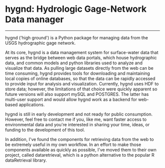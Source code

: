 # hygnd: Hydrologic Gage-Network Data manager
--------------------------------------------

hygnd ('high ground') is a Python package for managing data from the USGS hydrographic gage network.

At its core, hygnd is a data management system for surface-water data that serves as the bridge between web data portals, which house hydrographic data, and common models and python libraries used to analyze and visualize that data.
As pulling large datasets directly from the web can be time consuming, hygnd provides tools for downloading and maintaining local copies of online databases, so that the data can be rapidly accessed to provide input for analysis and visualization. 
Currently, hygnd uses HDF to store data; however, the limitations of that choice were quickly apparent so future versions will also support  mySQL and POSTGRES. The latter has multi-user support and would allow hygnd work as a backend for web-based applications.

hygnd is still in early development and not ready for public consumption. However, feel free to contact me if you, like me, want faster access to environmental data and you're interested in sharing your time, ideas, or funding to the development of this tool.

In addition, I've found the components for retrieving data from the web to be extremely useful in my own workflow. In an effort to make those components available as quickly as possible, I've moved them to their own project, called dataretrieval, which is a python alternative to the popular R dataRetrieval library.
